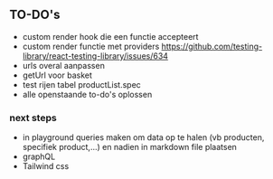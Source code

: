 ## TO-DO's

- custom render hook die een functie accepteert
- custom render functie met providers https://github.com/testing-library/react-testing-library/issues/634
- urls overal aanpassen
- getUrl voor basket
- test rijen tabel productList.spec
- alle openstaande to-do's oplossen

### next steps

- in playground queries maken om data op te halen (vb producten, specifiek product,...) en nadien in markdown file plaatsen
- graphQL
- Tailwind css
